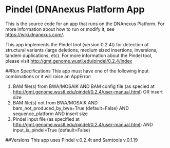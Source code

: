 <!-- dx-header -->
# Pindel (DNAnexus Platform App

This is the source code for an app that runs on the DNAnexus Platform.
For more information about how to run or modify it, see
https://wiki.dnanexus.com/.
<!-- /dx-header -->
This app implements the Pindel tool (version 0.2.4t) for detection of structural variants (large deletions, medium sized insertions, inversions, tandem duplications, etc). 
For more information about the Pindel tool, please visit http://gmt.genome.wustl.edu/pindel/0.2.4/index

##Run Specifications
This app must have one of the following input combinations or it will raise an AppError:
1.  BAM file(s) from BWA/MOSAIK AND BAM config file (as specied at http://gmt.genome.wustl.edu/pindel/0.2.4/user-manual.html) OR insert size
2.  BAM file(s) not from BWA/MOSAIK AND bam_not_produced_by_bwa=True (default=False) AND sequence_platform AND insert size
3.  Pindel input file (as specified at http://gmt.genome.wustl.edu/pindel/0.2.4/user-manual.html) AND input_is_pindel=True (default=False)

##Versions
This app uses Pindel v.0.2.4t and Samtools v.0.1.19


